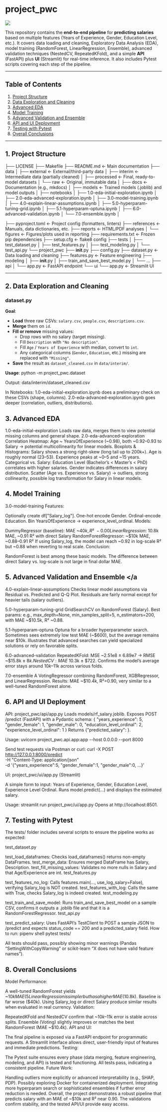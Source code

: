 # project_pwc

<a target="_blank" href="https://cookiecutter-data-science.drivendata.org/">
  <img src="https://img.shields.io/badge/CCDS-Project%20template-328F97?logo=cookiecutter" />
</a>

This repository contains the **end-to-end pipeline** for **predicting salaries** based on multiple features (Years of Experience, Gender, Education Level, etc.). It covers data loading and cleaning, Exploratory Data Analysis (EDA), model training (RandomForest, LinearRegression, Ensemble), advanced validation techniques (NestedCV, RepeatedKFold), and a simple **API** (FastAPI) plus **UI** (Streamlit) for real-time inference. It also includes Pytest scripts covering each step of the pipeline.

---

## Table of Contents

1. [Project Structure](#project-structure)  
2. [Data Exploration and Cleaning](#data-exploration-and-cleaning)  
3. [Advanced EDA](#advanced-eda)  
4. [Model Training](#model-training)  
5. [Advanced Validation and Ensemble](#advanced-validation-and-ensemble)  
6. [API and UI Deployment](#api-and-ui-deployment)  
7. [Testing with Pytest](#testing-with-pytest)  
8. [Overall Conclusions](#overall-conclusions)

---

## 1. Project Structure <a id="project-structure"></a>

├── LICENSE
├── Makefile
├── README.md                          <- Main documentation
├── data
│   ├── external                       <- External/third-party data
│   ├── interim                        <- Intermediate data (partially cleaned)
│   ├── processed                      <- Final, ready-to-model datasets
│   └── raw                            <- Original, immutable data
│
├── docs                               <- Documentation (e.g., mkdocs)
│
├── models                             <- Trained models (.joblib) and model outputs
│
├── notebooks
│   ├── 1.0-eda-initial-exploration.ipynb
│   ├── 2.0-eda-advanced-exploration.ipynb
│   ├── 3.0-model-training.ipynb
│   ├── 4.0-explain-linear-assumptions.ipynb
│   ├── 5.0-hyperparam-tuning-grid.ipynb
│   ├── 5.1-hyperparam-optuna.ipynb
│   ├── 6.0-advanced-validation.ipynb
│   └── 7.0-ensemble.ipynb
│

├── pyproject.toml                     <- Project config (formatters, linters)
├── references                         <- Manuals, data dictionaries, etc.
├── reports                            <- HTML/PDF analyses
│   └── figures                        <- Figures/plots used in reporting
├── requirements.txt                   <- Frozen pip dependencies
├── setup.cfg                          <- flake8 config
├── tests
│   ├── test_dataset.py
│   ├── test_features.py
│   ├── test_modeling.py
│   └── test_api.py
└── project_pwc
    ├── __init__.py
    ├── config.py
    ├── dataset.py                     <- Data loading and cleaning
    ├── features.py                    <- Feature engineering
    ├── modeling
    │   ├── __init__.py
    │   ├── train_and_save_best_model.py
    │   └── ...
    ├── api
    │   └── app.py                     <- FastAPI endpoint
    └── ui
        └── app.py                     <- Streamlit UI



---

## 2. Data Exploration and Cleaning <a id="data-exploration-and-cleaning"></a>

### **dataset.py**

**Goal**:
- **Load** three raw CSVs: `salary.csv`, `people.csv`, `descriptions.csv`.
- **Merge** them on `id`.
- **Fill or remove** missing values:
  - Drop rows with no salary (target missing).
  - Fill `Description` with `"No description"`.
  - Fill `Age` / `Years of Experience` with median, convert to `int`.
  - Any categorical columns (`Gender`, `Education`, etc.) missing are replaced with `"Missing"`.
- **Save** the result as `dataset_cleaned.csv` in `data/interim/`.

**Usage**:
python -m project_pwc.dataset

Output: data/interim/dataset_cleaned.csv

In Notebooks:
1.0-eda-initial-exploration.ipynb does a preliminary check on these CSVs (shape, columns).
2.0-eda-advanced-exploration.ipynb goes deeper (correlation, outliers, distributions).

## 3. Advanced EDA <a id="advanced-eda"></a>
1.0-eda-initial-exploration
Loads raw data, merges them to view potential missing columns and general shape.
2.0-eda-advanced-exploration
Correlation Heatmap: Age ~ YearsOfExperience (~0.98), both ~0.92–0.93 to Salary → potential multicollinearity for linear models.
Boxplots & Histograms:
Salary shows a strong right-skew (long tail up to 200k+).
Age is roughly normal (23–53).
Experience peaks at ~0–5 and ~15 years.
Categorical vs. Salary:
Education Level (Bachelor’s < Master’s < PhD) correlates with higher salaries.
Gender indicates differences in salary distribution.
Scatter (Age vs. Experience vs. Salary) → outliers, strong collinearity, possible log transformation for Salary in linear models.

## 4. Model Training <a id="model-training"></a>
3.0-model-training
Features:

Optionally create df["Salary_log"].
One-hot encode Gender.
Ordinal-encode Education.
Bin YearsOfExperience → experience_level_ordinal.
Models:

DummyRegressor (baseline): MAE ~$40k, R² ~ -0.00
LinearRegression: ~$10.8k MAE, ~0.91 R² with direct Salary
RandomForestRegressor: ~$10k MAE, ~0.88–0.91 R²
If using Salary_log, the model can reach ~0.92 in log-scale R² but ~0.88 when reverting to real scale.
Conclusion:

RandomForest is best among these basic models.
The difference between direct Salary vs. log-scale is not large in final dollar MAE.

## 5. Advanced Validation and Ensemble <a id="advanced-validation-and-ensemble"></a
4.0-explain-linear-assumptions
Checks linear model assumptions via Residual vs. Predicted and Q-Q Plot.
Residuals are fairly normal except for heavier tails (salary outliers).

5.0-hyperparam-tuning-grid
GridSearchCV on RandomForest (Salary).
Best params: e.g., max_depth=None, min_samples_split=5, n_estimators=200, with MAE ~$10.5k, R² ~0.88.

5.1-hyperparam-optuna
Optuna for a broader hyperparameter search.
Sometimes sees extremely low test MAE (~$600), but the average remains near $10k.
Illustrates that advanced searches can yield specialized solutions or rely on favorable splits.

6.0-advanced-validation
RepeatedKFold: MSE ~2.51e8 ± 6.89e7 → RMSE ~$15.8k ± $8k.
NestedCV: MAE ~$10.3k ± $722.
Confirms the model’s average error stays around $10k–$11k across various folds.

7.0-ensemble
A VotingRegressor combining RandomForest, XGBRegressor, and LinearRegression.
Results: MAE ~$10.4k, R²=0.90, very similar to a well-tuned RandomForest alone.

## 6. API and UI Deployment <a id="api-and-ui-deployment"></a>
API: project_pwc/api/app.py
Loads models/rf_salary.joblib.
Exposes POST /predict (FastAPI) with a Pydantic schema:
{
  "years_experience": 5,
  "gender_female": 1,
  "gender_male": 0,
  "education_level_ordinal": 2,
  "experience_level_ordinal": 1
}
Returns {"predicted_salary": <float>}.

Usage:
uvicorn project_pwc.api.app:app --host 0.0.0.0 --port 8000

Send test requests via Postman or curl:
curl -X POST http://127.0.0.1:8000/predict \
  -H "Content-Type: application/json" \
  -d '{"years_experience":5, "gender_female":1, "gender_male":0, ...}'

UI: project_pwc/ui/app.py (Streamlit)

A simple form to input:
Years of Experience, Gender, Education Level, Experience Level Ordinal.
Runs model.predict(...) and displays the estimated salary.

Usage:
streamlit run project_pwc/ui/app.py
Opens at http://localhost:8501.

## 7. Testing with Pytest <a id="testing-pytest"></a>
The tests/ folder includes several scripts to ensure the pipeline works as expected:

test_dataset.py

test_load_dataframes: Checks load_dataframes() returns non-empty DataFrames.
test_merge_data: Ensures merged DataFrame has Salary, Description.
test_fill_missing_values: Validates no more nulls in Salary and that Age/Experience are int.
test_features.py

test_features_no_log: Calls features.main(..., use_log_salary=False), verifying Salary_log is NOT created.
test_features_with_log: Calls the same with True, checks Salary_log is indeed created.
test_modeling.py

test_train_and_save_model: Runs train_and_save_best_model on a sample CSV, confirms it outputs a .joblib file and that it is a RandomForestRegressor.
test_api.py

test_predict_salary: Uses FastAPI’s TestClient to POST a sample JSON to /predict and expects status_code == 200 and a predicted_salary field.
How to run:
pipenv shell
pytest tests/

All tests should pass, possibly showing minor warnings (Pandas “SettingWithCopyWarning” or scikit-learn “X does not have valid feature names”).

## 8. Overall Conclusions <a id="overall-conclusions"></a>
Model Performance:

A well-tuned RandomForest yields ~$10k MAE (5% error if Salary can reach 200k).
LinearRegression is simpler but has a higher MAE ($10.8k). Baseline is far worse ($40k).
Using Salary_log or direct Salary produce similar results when evaluated in real currency.
Validation:

RepeatedKFold and NestedCV confirm that ~$10k–$11k error is stable across splits.
Ensemble (Voting) slightly improves or matches the best RandomForest (MAE ~$10.4k).
API and UI:

The final pipeline is exposed via a FastAPI endpoint for programmatic requests.
A Streamlit interface allows direct, user-friendly input of features and immediate predictions.
Testing:

The Pytest suite ensures every phase (data merging, feature engineering, modeling, and API) is tested and functioning.
All tests pass, indicating a consistent pipeline.
Future Work:

Handling outliers more explicitly or advanced interpretability (e.g., SHAP, PDP).
Possibly exploring Docker for containerized deployment.
Integrating more hyperparam search or sophisticated ensembles if further error reduction is needed.
Overall, the project demonstrates a robust pipeline that predicts salary with an MAE of ~$10k and R² near 0.90. The validations confirm stability, and the tested API/UI provide easy access.